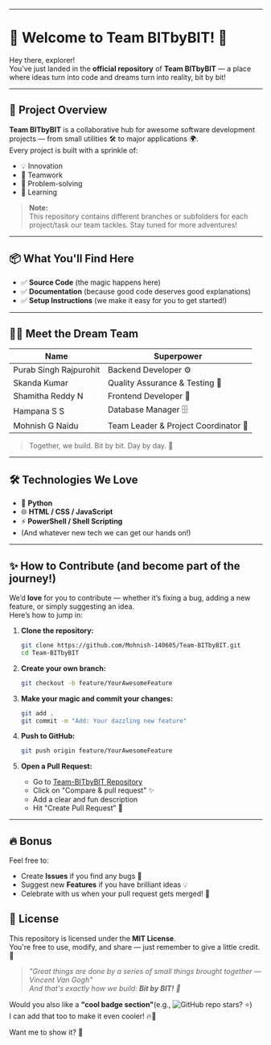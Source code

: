 

---

# 🚀 Welcome to Team BITbyBIT! 👾

Hey there, explorer!  
You’ve just landed in the **official repository** of **Team BITbyBIT** — a place where ideas turn into code and dreams turn into reality, bit by bit!

---

## 🌟 Project Overview

**Team BITbyBIT** is a collaborative hub for awesome software development projects — from small utilities 🛠️ to major applications 🌍.  
Every project is built with a sprinkle of:
- 💡 Innovation
- 🤝 Teamwork
- 🎯 Problem-solving
- 🧠 Learning

> **Note:**  
> This repository contains different branches or subfolders for each project/task our team tackles. Stay tuned for more adventures!

---

## 📦 What You'll Find Here

- ✅ **Source Code** (the magic happens here)
- ✅ **Documentation** (because good code deserves good explanations)
- ✅ **Setup Instructions** (we make it easy for you to get started!)

---

## 🧑‍💻 Meet the Dream Team


| Name                  | Superpower                |
|------------------------|----------------------------|
| Purab Singh Rajpurohit |   Backend Developer ⚙️       |
| Skanda Kumar           |   Quality Assurance & Testing 🧪               |
| Shamitha Reddy N       |   Frontend Developer 🎨         |
| Hampana S S            |   Database Manager 🗄️        |
| Mohnish G Naidu        |   Team Leader & Project Coordinator 🤝            |

> Together, we build. Bit by bit. Day by day. 💪

---

## 🛠️ Technologies We Love

- 🐍 **Python**
- 🌐 **HTML / CSS / JavaScript**
- ⚡ **PowerShell / Shell Scripting**
- (And whatever new tech we can get our hands on!)

---

## ✨ How to Contribute (and become part of the journey!)

We’d **love** for you to contribute — whether it’s fixing a bug, adding a new feature, or simply suggesting an idea.  
Here’s how to jump in:

1. **Clone the repository:**
   ```bash
   git clone https://github.com/Mohnish-140605/Team-BITbyBIT.git
   cd Team-BITbyBIT
   ```

2. **Create your own branch:**
   ```bash
   git checkout -b feature/YourAwesomeFeature
   ```

3. **Make your magic and commit your changes:**
   ```bash
   git add .
   git commit -m "Add: Your dazzling new feature"
   ```

4. **Push to GitHub:**
   ```bash
   git push origin feature/YourAwesomeFeature
   ```

5. **Open a Pull Request:**
   - Go to [Team-BITbyBIT Repository](https://github.com/Mohnish-140605/Team-BITbyBIT)
   - Click on "Compare & pull request" ✨
   - Add a clear and fun description
   - Hit "Create Pull Request" 🚀

---

## 🔥 Bonus

Feel free to:
- Create **Issues** if you find any bugs 🐛
- Suggest new **Features** if you have brilliant ideas 💡
- Celebrate with us when your pull request gets merged! 🎉



## 📜 License

This repository is licensed under the **MIT License**.  
You're free to use, modify, and share — just remember to give a little credit. 🙏



> *"Great things are done by a series of small things brought together — Vincent Van Gogh"*  
> *And that's exactly how we build: **Bit by BIT!** 🚀*


Would you also like a **"cool badge section"**(e.g., ![GitHub repo stars](https://img.shields.io/github/stars/Mohnish-140605/Team-BITbyBIT)? ⭐)  
I can add that too to make it even cooler! 🔥🎨

Want me to show it? 🚀
